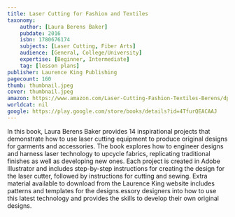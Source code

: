 ```yaml
---
title: Laser Cutting for Fashion and Textiles
taxonomy:
	author: [Laura Berens Baker]
	pubdate: 2016
	isbn: 1780676174
	subjects: [Laser Cutting, Fiber Arts]
	audience: [General, College/University]
	expertise: [Beginner, Intermediate]
	tag: [lesson plans]
publisher: Laurence King Publishing
pagecount: 160
thumb: thumbnail.jpeg
cover: thumbnail.jpeg
amazon: https://www.amazon.com/Laser-Cutting-Fashion-Textiles-Berens/dp/1780676174/ref=sr_1_7?s=books&ie=UTF8&qid=1543380732&sr=1-7&keywords=Laser+Cutting
worldcat: nil
google: https://play.google.com/store/books/details?id=4TfurQEACAAJ
---
```

In this book, Laura Berens Baker provides 14 inspirational projects that demonstrate how to use laser cutting equipment to produce original designs for garments and accessories. The book explores how to engineer designs and harness laser technology to upcycle fabrics, replicating traditional finishes as well as developing new ones.  Each project is created in Adobe Illustrator and includes step-by-step instructions for creating the design for the laser cutter, followed by instructions for cutting and sewing. Extra material available to download from the Laurence King website includes patterns and templates for the designs.essory designers into how to use this latest technology and provides the skills to develop their own original designs.